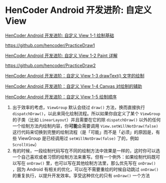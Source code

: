 # HenCoder Android 开发进阶: 自定义 View

[HenCoder Android 开发进阶: 自定义 View 1-1 绘制基础](https://juejin.cn/post/6844903486807785485#heading-18)

https://github.com/hencoder/PracticeDraw1

[HenCoder Android 开发进阶: 自定义 View 1-2 Paint 详解](https://rengwuxian.com/ui-1-2/)

https://github.com/hencoder/PracticeDraw2

[HenCoder Android 开发进阶：自定义 View 1-3 drawText() 文字的绘制](https://rengwuxian.com/ui-1-3/)

[HenCoder Android 开发进阶：自定义 View 1-4 Canvas 对绘制的辅助](https://rengwuxian.com/ui-1-4/)

[HenCoder Android 开发进阶：自定义 View 1-5 绘制顺序](https://rengwuxian.com/ui-1-5/)

1. 出于效率的考虑，`ViewGroup` 默认会绕过 `draw()` 方法，换而直接执行 `dispatchDraw()`，以此来简化绘制流程。所以如果你自定义了某个 `ViewGroup` 的子类（比如 `LinearLayout`）并且需要在它的除 `dispatchDraw()` 以外的任何一个绘制方法内绘制内容，你**可能**会需要调用 `View.setWillNotDraw(false)` 这行代码来切换到完整的绘制流程（是「可能」而不是「必须」的原因是，有些 ViewGroup 是已经调用过 `setWillNotDraw(false)` 了的，例如 `ScrollView`）
2. 有的时候，一段绘制代码写在不同的绘制方法中效果是一样的，这时你可以选一个自己喜欢或者习惯的绘制方法来重写。但有一个例外：如果绘制代码既可以写在 `onDraw()` 里，也可以写在其他绘制方法里，那么优先写在 `onDraw()` ，因为 Android 有相关的优化，可以在不需要重绘的时候自动跳过 `onDraw()` 的重复执行，以提升开发效率。享受这种优化的只有 `onDraw()` 一个方法
